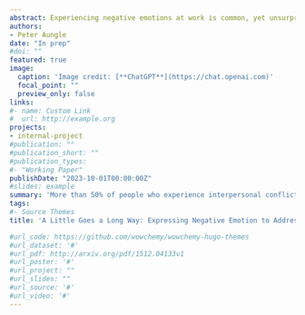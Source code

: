 ```yaml
---
abstract: Experiencing negative emotions at work is common, yet unsurprisingly many people report feeling uncomfortable expressing them. Prior research has shown that willingness to express negative emotion is associated with a number of positive interpersonal outcomes, but when we are in situations that result in negative emotions, we often worry that expressing them will harm our relationships. The following studies investigated a typical kind of workplace conflict and tested the effects of choosing not to respond, expressing anger, or expressing sadness. Study 1 tested two vignettes to ensure that the presented conflict was perceived as serious and common and that experiencing negative emotions was seen as likely and appropriate. Study 2 tested nine responses to the conflict – three expressions of anger, three expressions of sadness, and three reasons for choosing not to confront the situation - to see which response was perceived most favorably, balancing competing desires for status conferral, agency, likability, behavior change, and appropriateness. Based on previous research that suggests gender may moderate how emotion expressions are perceived, Study 3 tested whether expressions of anger and sadness were perceived differently depending on the gender of the expresser. Choosing not to respond, no matter how reasonable and laudable the rationale, was the only response perceived significantly less favorably on all measures except likability. Moreover, expressing sadness – regardless of gender – was nearly as effective as expressing anger and was less interpersonally costly.
authors:
- Peter Aungle
date: "In prep"
#doi: ""
featured: true
image:
  caption: 'Image credit: [**ChatGPT**](https://chat.openai.com)'
  focal_point: ""
  preview_only: false
links:
#- name: Custom Link
#  url: http://example.org
projects:
- internal-project
#publication: ""
#publication_short: ""
#publication_types:
#- "Working Paper"
publishDate: "2023-10-01T00:00:00Z"
#slides: example
summary: 'More than 50% of people who experience interpersonal conflicts at work fail to address them. Across four studies we find that expressing anger or sadness is highly effective, and sadness in particular carries few interpersonal costs.'
tags:
#- Source Themes
title: 'A Little Goes a Long Way: Expressing Negative Emotion to Address Workplace Conflict'

#url_code: https://github.com/wowchemy/wowchemy-hugo-themes
#url_dataset: '#'
#url_pdf: http://arxiv.org/pdf/1512.04133v1
#url_poster: '#'
#url_project: ""
#url_slides: ""
#url_source: '#'
#url_video: '#'
---
```


